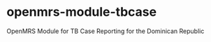 openmrs-module-tbcase
=====================

OpenMRS Module for TB Case Reporting for the Dominican Republic